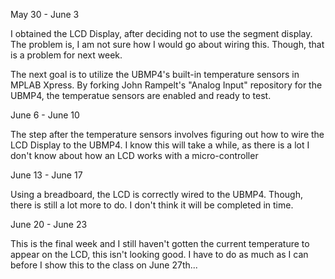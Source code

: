 May 30 - June 3

I obtained the LCD Display, after deciding not to use the segment display. The problem is, I am not sure how I would go about wiring this.
Though, that is a problem for next week.

The next goal is to utilize the UBMP4's built-in temperature sensors in MPLAB Xpress. 
By forking John Rampelt's "Analog Input" repository for the UBMP4, the temperatue sensors are enabled and ready to test.

June 6 - June 10

The step after the temperature sensors involves figuring out how to wire the LCD Display to the UBMP4.
I know this will take a while, as there is a lot I don't know about how an LCD works with a micro-controller

June 13 - June 17

Using a breadboard, the LCD is correctly wired to the UBMP4. 
Though, there is still a lot more to do.
I don't think it will be completed in time.

June 20 - June 23

This is the final week and I still haven't gotten the current temperature to appear on the LCD, this isn't looking good.
I have to do as much as I can before I show this to the class on June 27th...

